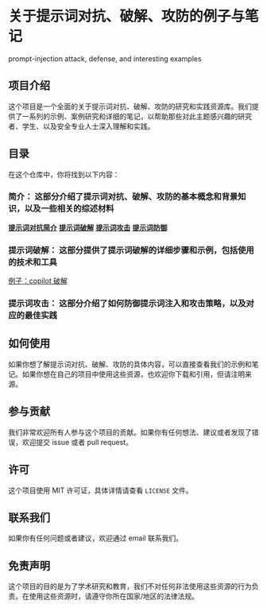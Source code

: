 # 关于提示词对抗、破解、攻防的例子与笔记

prompt-injection attack, defense, and interesting examples

## 项目介绍

这个项目是一个全面的关于提示词对抗、破解、攻防的研究和实践资源库。我们提供了一系列的示例、案例研究和详细的笔记，以帮助那些对此主题感兴趣的研究者、学生、以及安全专业人士深入理解和实践。


## 目录

在这个仓库中，你将找到以下内容：

### **简介**： 这部分介绍了提示词对抗、破解、攻防的基本概念和背景知识，以及一些相关的综述材料

[**提示词对抗简介**](./introductions/intro.md)
[**提示词破解**](./introductions/reverse.md)
[**提示词攻击**](./introductions/attack.md)
[**提示词防御**](./introductions/defense.md)

### **提示词破解**： 这部分提供了提示词破解的详细步骤和示例，包括使用的技术和工具

[例子：copilot 破解](reverse/copilot.md)

### **提示词攻击**： 这部分介绍了如何防御提示词注入和攻击策略，以及对应的最佳实践

## 如何使用

如果你想了解提示词对抗、破解、攻防的具体内容，可以直接查看我们的示例和笔记。如果你想在自己的项目中使用这些资源，也欢迎你下载和引用，但请注明来源。

## 参与贡献

我们非常欢迎所有人参与这个项目的贡献。如果你有任何想法、建议或者发现了错误，欢迎提交 issue 或者 pull request。

## 许可

这个项目使用 MIT 许可证，具体详情请查看 `LICENSE` 文件。

## 联系我们

如果你有任何问题或者建议，欢迎通过 email 联系我们。

## 免责声明

这个项目的目的是为了学术研究和教育，我们不对任何非法使用这些资源的行为负责。在使用这些资源时，请遵守你所在国家/地区的法律法规。

